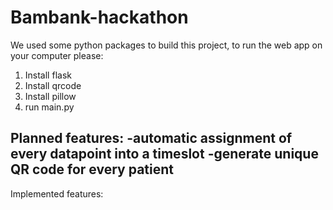 # Bambank-hackathon

We used some python packages to build this project, to run the web app on your computer please:
1. Install flask
2. Install qrcode
3. Install pillow
4. run main.py

Planned features:
-automatic assignment of every datapoint into a timeslot
-generate unique QR code for every patient
-

Implemented features:
